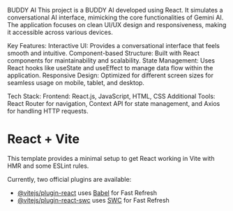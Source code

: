 BUDDY AI
This project is a BUDDY AI developed using React. It simulates a conversational AI interface, mimicking the core functionalities of Gemini AI. 
The application focuses on clean UI/UX design and responsiveness, making it accessible across various devices.

Key Features:
Interactive UI: Provides a conversational interface that feels smooth and intuitive.
Component-based Structure: Built with React components for maintainability and scalability.
State Management: Uses React hooks like useState and useEffect to manage data flow within the application.
Responsive Design: Optimized for different screen sizes for seamless usage on mobile, tablet, and desktop.

Tech Stack:
Frontend: React.js, JavaScript, HTML, CSS
Additional Tools: React Router for navigation, Context API for state management, and Axios for handling HTTP requests.







# React + Vite

This template provides a minimal setup to get React working in Vite with HMR and some ESLint rules.

Currently, two official plugins are available:

- [@vitejs/plugin-react](https://github.com/vitejs/vite-plugin-react/blob/main/packages/plugin-react/README.md) uses [Babel](https://babeljs.io/) for Fast Refresh
- [@vitejs/plugin-react-swc](https://github.com/vitejs/vite-plugin-react-swc) uses [SWC](https://swc.rs/) for Fast Refresh





